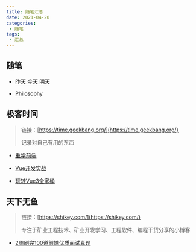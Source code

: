 ```yaml
---
title: 随笔汇总
date: 2021-04-20
categories:
 - 随笔
tags:
 - 汇总
---
```


<!-- more -->



## 随笔

- [昨天 今天 明天](/docs/essays/210422.md)

- [Philosophy](/docs/essays/210819.md)



## 极客时间

> 链接：[https://time.geekbang.org/](https://time.geekbang.org/)
>
> 记录对自己有用的东西

- [重学前端](/docs/geek/210622.md)

- [Vue开发实战](/docs/geek/210721.md)

- [玩转Vue3全家桶](/docs/geek/211228.md)



## 天下无鱼

> 链接：[https://shikey.com/](https://shikey.com/)
>
> 专注于矿业工程技术、矿业开发学习、工程软件、编程干货分享的小博客

- [2周刷完100道前端优质面试真题](/docs/shikey/220312.md)

